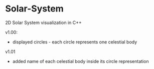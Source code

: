 # Solar-System
2D Solar System visualization in C++

v1.00:

- displayed circles - each circle represents one celestial body

v1.01

- added name of each celestial body inside its circle representation